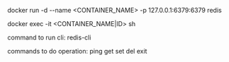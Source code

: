 docker run -d --name <CONTAINER_NAME> -p 127.0.0.1:6379:6379 redis


docker exec -it <CONTAINER_NAME|ID> sh

command to run cli:
redis-cli

commands to do operation:
    ping
    get 
    set
    del
    exit